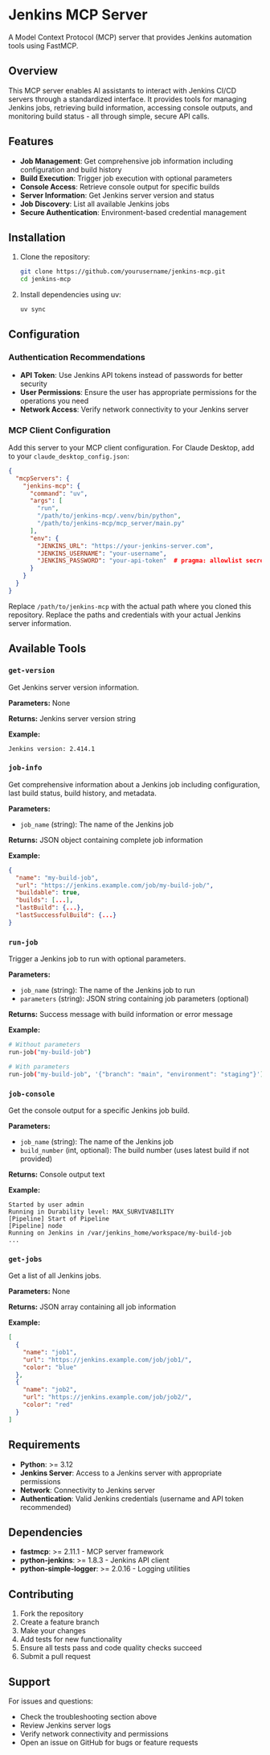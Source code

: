 # Jenkins MCP Server

A Model Context Protocol (MCP) server that provides Jenkins automation tools using FastMCP.

## Overview

This MCP server enables AI assistants to interact with Jenkins CI/CD servers through a standardized interface. It provides tools for managing Jenkins jobs, retrieving build information, accessing console outputs, and monitoring build status - all through simple, secure API calls.

## Features

- **Job Management**: Get comprehensive job information including configuration and build history
- **Build Execution**: Trigger job execution with optional parameters
- **Console Access**: Retrieve console output for specific builds
- **Server Information**: Get Jenkins server version and status
- **Job Discovery**: List all available Jenkins jobs
- **Secure Authentication**: Environment-based credential management

## Installation

1. Clone the repository:

   ```bash
   git clone https://github.com/yourusername/jenkins-mcp.git
   cd jenkins-mcp
   ```

2. Install dependencies using uv:

   ```bash
   uv sync
   ```

## Configuration

### Authentication Recommendations

- **API Token**: Use Jenkins API tokens instead of passwords for better security
- **User Permissions**: Ensure the user has appropriate permissions for the operations you need
- **Network Access**: Verify network connectivity to your Jenkins server

### MCP Client Configuration

Add this server to your MCP client configuration. For Claude Desktop, add to your `claude_desktop_config.json`:

```json
{
  "mcpServers": {
    "jenkins-mcp": {
      "command": "uv",
      "args": [
        "run",
        "/path/to/jenkins-mcp/.venv/bin/python",
        "/path/to/jenkins-mcp/mcp_server/main.py"
      ],
      "env": {
        "JENKINS_URL": "https://your-jenkins-server.com",
        "JENKINS_USERNAME": "your-username",
        "JENKINS_PASSWORD": "your-api-token"  # pragma: allowlist secret
      }
    }
  }
}
```

Replace `/path/to/jenkins-mcp` with the actual path where you cloned this repository.
Replace the paths and credentials with your actual Jenkins server information.

## Available Tools

### `get-version`

Get Jenkins server version information.

**Parameters:** None

**Returns:** Jenkins server version string

**Example:**

```
Jenkins version: 2.414.1
```

### `job-info`

Get comprehensive information about a Jenkins job including configuration, last build status, build history, and metadata.

**Parameters:**

- `job_name` (string): The name of the Jenkins job

**Returns:** JSON object containing complete job information

**Example:**

```json
{
  "name": "my-build-job",
  "url": "https://jenkins.example.com/job/my-build-job/",
  "buildable": true,
  "builds": [...],
  "lastBuild": {...},
  "lastSuccessfulBuild": {...}
}
```

### `run-job`

Trigger a Jenkins job to run with optional parameters.

**Parameters:**

- `job_name` (string): The name of the Jenkins job to run
- `parameters` (string): JSON string containing job parameters (optional)

**Returns:** Success message with build information or error message

**Example:**

```bash
# Without parameters
run-job("my-build-job")

# With parameters
run-job("my-build-job", '{"branch": "main", "environment": "staging"}')
```

### `job-console`

Get the console output for a specific Jenkins job build.

**Parameters:**

- `job_name` (string): The name of the Jenkins job
- `build_number` (int, optional): The build number (uses latest build if not provided)

**Returns:** Console output text

**Example:**

```
Started by user admin
Running in Durability level: MAX_SURVIVABILITY
[Pipeline] Start of Pipeline
[Pipeline] node
Running on Jenkins in /var/jenkins_home/workspace/my-build-job
...
```

### `get-jobs`

Get a list of all Jenkins jobs.

**Parameters:** None

**Returns:** JSON array containing all job information

**Example:**

```json
[
  {
    "name": "job1",
    "url": "https://jenkins.example.com/job/job1/",
    "color": "blue"
  },
  {
    "name": "job2",
    "url": "https://jenkins.example.com/job/job2/",
    "color": "red"
  }
]
```

## Requirements

- **Python**: >= 3.12
- **Jenkins Server**: Access to a Jenkins server with appropriate permissions
- **Network**: Connectivity to Jenkins server
- **Authentication**: Valid Jenkins credentials (username and API token recommended)

## Dependencies

- **fastmcp**: >= 2.11.1 - MCP server framework
- **python-jenkins**: >= 1.8.3 - Jenkins API client
- **python-simple-logger**: >= 2.0.16 - Logging utilities

## Contributing

1. Fork the repository
2. Create a feature branch
3. Make your changes
4. Add tests for new functionality
5. Ensure all tests pass and code quality checks succeed
6. Submit a pull request

## Support

For issues and questions:

- Check the troubleshooting section above
- Review Jenkins server logs
- Verify network connectivity and permissions
- Open an issue on GitHub for bugs or feature requests
